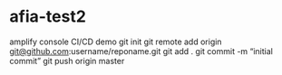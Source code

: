 # afia-test2
amplify console CI/CD demo
git init
git remote add origin git@github.com:username/reponame.git
git add .
git commit -m “initial commit”
git push origin master
